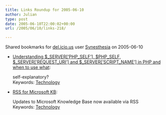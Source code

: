 ```yaml
---
title: Links Roundup for 2005-06-10
author: Julian
type: post
date: 2005-06-10T22:00:02+00:00
url: /2005/06/10/links-218/

---
```

Shared bookmarks for [del.icio.us][1] user  [Synesthesia][2] on 2005-06-10

  * [Understanding $\_SERVER[’PHP\_SELF’], $PHP\_SELF, $\_SERVER[’REQUEST\_URI’] and $\_SERVER[’SCRIPT_NAME’] in PHP and when to use what][3]:
  
    self-explanatory?   
    Keywords: [Technology][4]
  * [RSS for Microsoft KB][5]:
  
    Updates to Microsoft Knowledge Base now available via RSS   
    Keywords: [Technology][4]

 [1]: https://del.icio.us/
 [2]: https://del.icio.us/synesthesia
 [3]: https://blog.taragana.com/index.php/archive/understanding-_serverphp_self-php_self-_serverrequest_uri-and-_serverscript_name-in-php-and-when-to-use-what/ "https://blog.taragana.com/index.php/archive/understanding-_serverphp_self-php_self-_serverrequest_uri-and-_serverscript_name-in-php-and-when-to-use-what/"
 [4]: https://del.icio.us/synesthesia/Technology
 [5]: https://support.microsoft.com/selectindex/?target=rss "https://support.microsoft.com/selectindex/?target=rss"